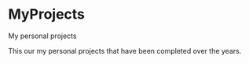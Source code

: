 # MyProjects
My personal projects

This our my personal projects that have been completed over the years.
